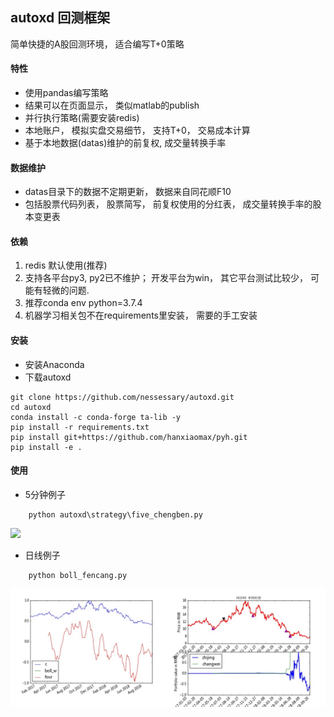 autoxd 回测框架
------

简单快捷的A股回测环境， 适合编写T+0策略

#### 特性
  * 使用pandas编写策略
  * 结果可以在页面显示， 类似matlab的publish
  * 并行执行策略(需要安装redis)
  * 本地账户， 模拟实盘交易细节， 支持T+0， 交易成本计算
  * 基于本地数据(datas)维护的前复权, 成交量转换手率

#### 数据维护
  * datas目录下的数据不定期更新， 数据来自同花顺F10
  * 包括股票代码列表， 股票简写， 前复权使用的分红表， 成交量转换手率的股本变更表

#### 依赖
1. redis 默认使用(推荐)
2. 支持各平台py3, py2已不维护； 开发平台为win， 其它平台测试比较少， 可能有轻微的问题.
3. 推荐conda env python=3.7.4
4. 机器学习相关包不在requirements里安装， 需要的手工安装

#### 安装
  * 安装Anaconda
  * 下载autoxd
  ```
  git clone https://github.com/nessessary/autoxd.git
  cd autoxd
  conda install -c conda-forge ta-lib -y
  pip install -r requirements.txt
  pip install git+https://github.com/hanxiaomax/pyh.git
  pip install -e .
  ```

#### 使用


- 5分钟例子

```
	python autoxd\strategy\five_chengben.py
```

   <img src="https://github.com/nessessary/autoxd/raw/master/pics/five.png"></img>

- 日线例子

```
	python boll_fencang.py
```
   ![image](pics/autoxd_backtest_result.jpg)<br>


